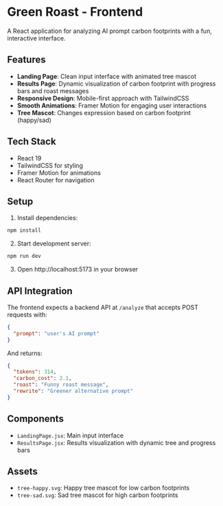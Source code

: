 # Green Roast - Frontend

A React application for analyzing AI prompt carbon footprints with a fun, interactive interface.

## Features

- **Landing Page**: Clean input interface with animated tree mascot
- **Results Page**: Dynamic visualization of carbon footprint with progress bars and roast messages
- **Responsive Design**: Mobile-first approach with TailwindCSS
- **Smooth Animations**: Framer Motion for engaging user interactions
- **Tree Mascot**: Changes expression based on carbon footprint (happy/sad)

## Tech Stack

- React 19
- TailwindCSS for styling
- Framer Motion for animations
- React Router for navigation

## Setup

1. Install dependencies:
```bash
npm install
```

2. Start development server:
```bash
npm run dev
```

3. Open http://localhost:5173 in your browser

## API Integration

The frontend expects a backend API at `/analyze` that accepts POST requests with:
```json
{
  "prompt": "user's AI prompt"
}
```

And returns:
```json
{
  "tokens": 314,
  "carbon_cost": 2.1,
  "roast": "Funny roast message",
  "rewrite": "Greener alternative prompt"
}
```

## Components

- `LandingPage.jsx`: Main input interface
- `ResultsPage.jsx`: Results visualization with dynamic tree and progress bars

## Assets

- `tree-happy.svg`: Happy tree mascot for low carbon footprints
- `tree-sad.svg`: Sad tree mascot for high carbon footprints